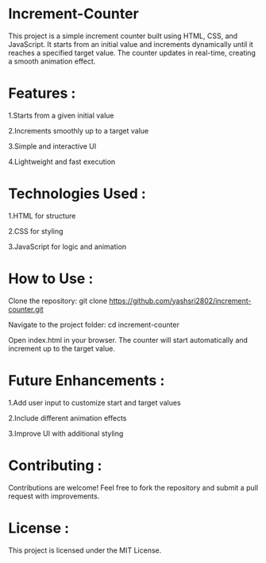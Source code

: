 # Increment-Counter
 This project is a simple increment counter built using HTML, CSS, and JavaScript. It starts from an initial value and increments dynamically until it reaches a specified target value. The counter updates in real-time, creating a smooth animation effect.

# Features :

1.Starts from a given initial value

2.Increments smoothly up to a target value

3.Simple and interactive UI

4.Lightweight and fast execution

# Technologies Used :

1.HTML for structure

2.CSS for styling

3.JavaScript for logic and animation

# How to Use :

Clone the repository:
git clone https://github.com/yashsri2802/increment-counter.git

Navigate to the project folder:
cd increment-counter

Open index.html in your browser.
The counter will start automatically and increment up to the target value.

# Future Enhancements :

1.Add user input to customize start and target values

2.Include different animation effects

3.Improve UI with additional styling

# Contributing :

Contributions are welcome! Feel free to fork the repository and submit a pull request with improvements.

# License :

This project is licensed under the MIT License.
